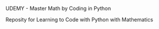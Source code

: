 UDEMY - Master Math by Coding in Python

Reposity for Learning to Code with Python with Mathematics
